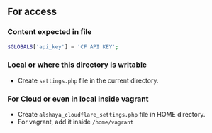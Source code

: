 ## For access

### Content expected in file

```php
$GLOBALS['api_key'] = 'CF API KEY';
```

### Local or where this directory is writable
* Create `settings.php` file in the current directory.

### For Cloud or even in local inside vagrant
* Create `alshaya_cloudflare_settings.php` file in HOME directory.
* For vagrant, add it inside `/home/vagrant`
